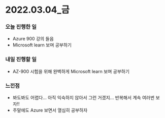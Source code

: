 # 2022.03.04\_금

### 오늘 진행한 일

- Azure 900 강의 들음
- Microsoft learn 보며 공부하기

### 내일 진행할 일

- AZ-900 시험을 위해 완벽하게 Microsoft learn 보며 공부하기

### 느낀점

- 봐도봐도 어렵다... 아직 익숙하지 않아서 그런 거겠지... 반복해서 계속 여러번 보자!!
- 주말에도 Azure 보면서 열심히 공부하자
